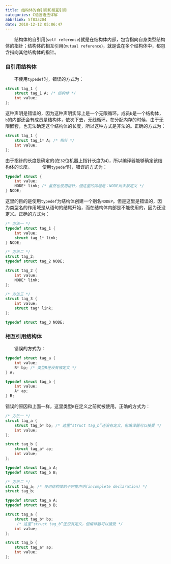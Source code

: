 ```yaml
---
title: 结构体的自引用和相互引用
categories: C语言语法详解
abbrlink: 5f83a204
date: 2018-12-12 05:06:47
---
```

&emsp;&emsp;结构体的自引用(`self reference`)就是在结构体内部，包含指向自身类型结构体的指针；结构体的相互引用(`mutual reference`)，就是说在多个结构体中，都包含指向其他结构体的指针。

### 自引用结构体

&emsp;&emsp;不使用`typedef`时，错误的方式为：

``` cpp
struct tag_1 {
    struct tag_1 A; /* 结构体 */
    int value;
};
```

这种声明是错误的，因为这种声明实际上是一个无限循环。成员`b`是一个结构体，`b`的内部还会有成员是结构体，依次下去，无线循环。在分配内存的时候，由于无限嵌套，也无法确定这个结构体的长度，所以这种方式是非法的。正确的方式为：

``` cpp
struct tag_1 {
    struct tag_1* A; /* 指针 */
    int value;
};
```

由于指针的长度是确定的(在`32`位机器上指针长度为`4`)，所以编译器能够确定该结构体的长度。
&emsp;&emsp;使用`typedef`时，错误的方式为：

``` cpp
typedef struct {
    int value;
    NODE* link; /* 虽然也使用指针，但这里的问题是：NODE尚未被定义 */
} NODE;
```

这里的目的是使用`typedef`为结构体创建一个别名`NODEP`。但是这里是错误的，因为类型名的作用域是从语句的结尾开始，而在结构体内部是不能使用的，因为还没定义。正确的方式为：

``` cpp
/* 方法一 */
typedef struct tag_1 {
    int value;
    struct tag_1* link;
} NODE;

/* 方法二 */
struct tag_2;
typedef struct tag_2 NODE;

struct tag_2 {
    int value;
    NODE* link;
};

/* 方法三 */
struct tag_3 {
    int value;
    struct tag* link;
};

typedef struct tag_3 NODE;
```

### 相互引用结构体

&emsp;&emsp;错误的方式为：

``` cpp
typedef struct tag_a {
    int value;
    B* bp; /* 类型B还没有被定义 */
} A;

typedef struct tag_b {
    int value;
    A* ap;
} B;
```

错误的原因和上面一样，这里类型`B`在定义之前就被使用。正确的方式为：

``` cpp
/* 方法一 */
struct tag_a {
    struct tag_b* bp; /* 这里“struct tag_b”还没有定义，但编译器可以接受 */
    int value;
};

struct tag_b {
    struct tag_a* ap;
    int value;
};

typedef struct tag_a A;
typedef struct tag_b B;

/* 方法二 */
struct tag_a; /* 使用结构体的不完整声明(incomplete declaration) */
struct tag_b;

typedef struct tag_a A;
typedef struct tag_b B;

struct tag_a {
    struct tag_b* bp;
     /* 这里“struct tag_b”还没有定义，但编译器可以接受 */
    int value;
};

struct tag_b {
    struct tag_a* ap;
    int value;
};
```